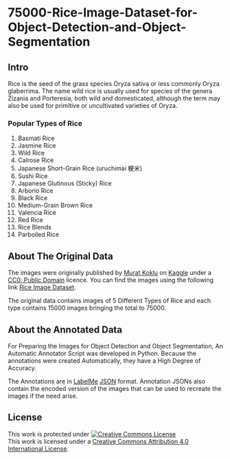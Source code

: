 # 75000-Rice-Image-Dataset-for-Object-Detection-and-Object-Segmentation

## Intro
Rice is the seed of the grass species Oryza sativa or less commonly Oryza glaberrima. The name wild rice is usually used for species of the genera Zizania and Porteresia, both wild and domesticated, although the term may also be used for primitive or uncultivated varieties of Oryza.

### Popular Types of Rice
1. Basmati Rice
2. Jasmine Rice
3. Wild Rice
4. Calrose Rice
5. Japanese Short-Grain Rice (uruchimai 粳米)
6. Sushi Rice
7. Japanese Glutinous (Sticky) Rice
8. Arborio Rice 
9. Black Rice
10. Medium-Grain Brown Rice
11. Valencia Rice
12. Red Rice
13. Rice Blends
14. Parboiled Rice

## About The Original Data
The images were originally published by [Murat Koklu](https://www.kaggle.com/muratkokludataset) on [Kaggle](https://www.kaggle.com/) under a [CC0: Public Domain](https://creativecommons.org/publicdomain/zero/1.0/) licence. You can find the images using the following link [Rice Image Dataset](https://www.kaggle.com/datasets/muratkokludataset/rice-image-dataset).

The original data contains images of 5 Different Types of Rice and each type contains 15000 images bringing the total to 75000. 

## About the Annotated Data
For Preparing the Images for Object Detection and Object Segmentation, An Automatic Annotator Script was developed in Python. Because the annotations were created Automatically, they have a High Degree of Accuracy.

The Annotations are in [LabelMe](https://github.com/wkentaro/labelme) [JSON](https://www.json.org/json-en.html) format. Annotation JSONs also contain the encoded version of the images that can be used to recreate the images if the need arise. 

## License
This work is protected under
<a rel="license" href="http://creativecommons.org/licenses/by/4.0/"><img alt="Creative Commons License" style="border-width:0" src="https://i.creativecommons.org/l/by/4.0/88x31.png" /></a><br />This work is licensed under a <a rel="license" href="http://creativecommons.org/licenses/by/4.0/">Creative Commons Attribution 4.0 International License</a>.




